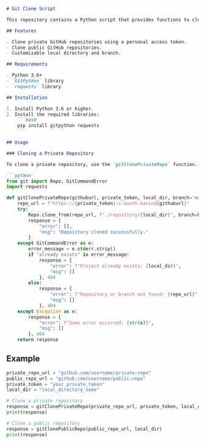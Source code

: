 ```markdown
# Git Clone Script

This repository contains a Python script that provides functions to clone both private and public GitHub repositories. The script uses the `git` and `requests` libraries to accomplish this.

## Features

- Clone private GitHub repositories using a personal access token.
- Clone public GitHub repositories.
- Customizable local directory and branch.

## Requirements

- Python 3.6+
- `GitPython` library
- `requests` library

## Installation

1. Install Python 3.6 or higher.
2. Install the required libraries:
    ```bash
    pip install gitpython requests
    ```

## Usage

### Cloning a Private Repository

To clone a private repository, use the `gitClonePrivateRepo` function. You need to provide the GitHub repository URL, a personal access token, the local directory where the repository will be cloned, and optionally the branch to clone (default is `main`).

```python
from git import Repo, GitCommandError
import requests

def gitClonePrivateRepo(githuburl, private_token, local_dir, branch='main'):
    repo_url = f"https://{private_token}:x-oauth-basic@{githuburl}"
    try:
        Repo.clone_from(repo_url, f"./repository/{local_dir}", branch=branch)
        response = {
            "error": [],
            "msg": "Repository cloned successfully."
        }
    except GitCommandError as e:
        error_message = e.stderr.strip()
        if "already exists" in error_message:
            response = {
                "error": f"Project already exists: {local_dir}",
                "msg": []
            }, 404
        else:
            response = {
                "error": f"Repository or branch not found: {repo_url}",
                "msg": []
            }, 404
    except Exception as e:
        response = {
            "error": f"Some error occurred: {str(e)}",
            "msg": []
        }, 404
    return response
```

## Example

```python
private_repo_url = "github.com/username/private-repo"
public_repo_url = "github.com/username/public-repo"
private_token = "your_private_token"
local_dir = "local_directory_name"

# Clone a private repository
response = gitClonePrivateRepo(private_repo_url, private_token, local_dir)
print(response)

# Clone a public repository
response = gitClonePublicRepo(public_repo_url, local_dir)
print(response)
```
